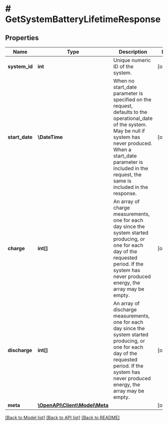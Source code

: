# # GetSystemBatteryLifetimeResponse

## Properties

Name | Type | Description | Notes
------------ | ------------- | ------------- | -------------
**system_id** | **int** | Unique numeric ID of the system. | [optional]
**start_date** | **\DateTime** | When no start_date parameter is specified on the request, defaults to the operational_date of the system. May be null if system has never produced. When a start_date parameter is included in the request, the same is included in the response. | [optional]
**charge** | **int[]** | An array of charge measurements, one for each day since the system started producing, or one for each day of the requested period. If the system has never produced energy, the array may be empty. | [optional]
**discharge** | **int[]** | An array of discharge measurements, one for each day since the system started producing, or one for each day of the requested period. If the system has never produced energy, the array may be empty. | [optional]
**meta** | [**\OpenAPI\Client\Model\Meta**](Meta.md) |  | [optional]

[[Back to Model list]](../../README.md#models) [[Back to API list]](../../README.md#endpoints) [[Back to README]](../../README.md)
